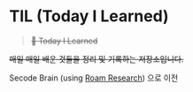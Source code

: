 # TIL (Today I Learned)

> ~~📝 Today I Learned~~

~~매일 매일 배운 것들을 정리 및 기록하는 저장소입니다.~~

Secode Brain (using [Roam Research](https://roamresearch.com/)) 으로 이전
